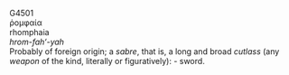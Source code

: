 G4501  
ῥομφαία  
rhomphaia  
*hrom-fah‘-yah*  
Probably of foreign origin; a *sabre*, that is, a long and broad
*cutlass* (any *weapon* of the kind, literally or figuratively): -
sword.  
